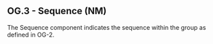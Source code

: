 ## OG.3 - Sequence (NM)

The Sequence component indicates the sequence within the group as defined in OG-2.
